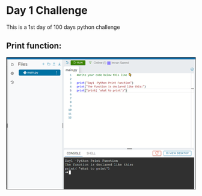 
# Day 1 Challenge

This is a 1st day of 100 days python challenge

## Print function:

![Print](./Images/Day_1/day1-print.png)
